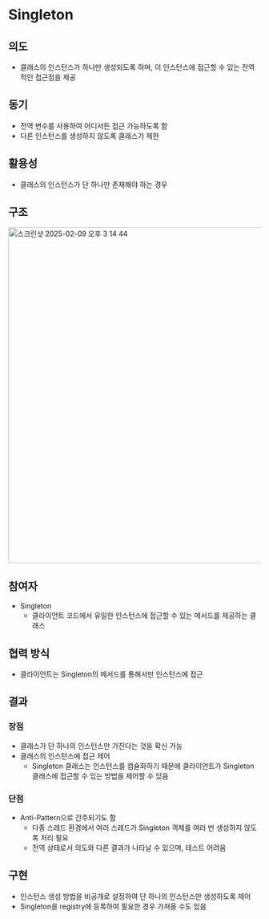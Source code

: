 # Singleton

## 의도

- 클래스의 인스턴스가 하나만 생성되도록 하며, 이 인스턴스에 접근할 수 있는 전역적인 접근점을 제공

## 동기

- 전역 변수를 사용하여 어디서든 접근 가능하도록 함
- 다른 인스턴스를 생성하지 않도록 클래스가 제한

## 활용성

- 클래스의 인스턴스가 단 하나만 존재해야 하는 경우

## 구조

<img width="669" alt="스크린샷 2025-02-09 오후 3 14 44" src="https://github.com/user-attachments/assets/da2179a1-73a9-4e03-9b73-4411c3f19686" />

## 참여자

- Singleton
  - 클라이언트 코드에서 유일한 인스턴스에 접근할 수 있는 메서드를 제공하는 클래스

## 협력 방식

- 클라이언트는 Singleton의 메서드를 통해서만 인스턴스에 접근

## 결과

### 장점

- 클래스가 단 하나의 인스턴스만 가진다는 것을 확신 가능
- 클래스의 인스턴스에 접근 제어
  - Singleton 클래스는 인스턴스를 캡슐화하기 때문에 클라이언트가 Singleton 클래스에 접근할 수 있는 방법을 제어할 수 있음

### 단점

- Anti-Pattern으로 간주되기도 함
  - 다중 스레드 환경에서 여러 스레드가 Singleton 객체를 여러 번 생성하지 않도록 처리 필요
  - 전역 상태로서 의도와 다른 결과가 나타날 수 있으며, 테스트 어려움

## 구현

- 인스턴스 생성 방법을 비공개로 설정하여 단 하나의 인스턴스만 생성하도록 제어
- Singleton을 registry에 등록하여 필요한 경우 가져올 수도 있음
